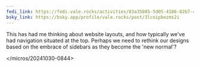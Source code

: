 ```yaml
---
fedi_link: https://fedi.vale.rocks/activities/83a35805-5d05-4186-82b7-41731046e377
bsky_link: https://bsky.app/profile/vale.rocks/post/3lcoipbezms2i
---
```


This has had me thinking about website layouts, and how typically we've had navigation situated at the top. Perhaps we need to rethink our designs based on the embrace of sidebars as they become the 'new normal'?

</micros/20241030-0844>
